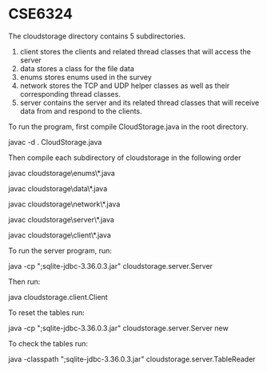 # CSE6324
The cloudstorage directory contains 5 subdirectories.

1) client stores the clients and related thread classes that will access the server
2) data stores a class for the file data
3) enums stores enums used in the survey
4) network stores the TCP and UDP helper classes as well as their corresponding thread classes.
5) server contains the server and its related thread classes that will receive data from and respond to the clients.

To run the program, first compile CloudStorage.java in the root directory.

javac -d . CloudStorage.java

Then compile each subdirectory of cloudstorage in the following order

javac cloudstorage\enums\\*.java

javac cloudstorage\data\\*.java

javac cloudstorage\network\\*.java

javac cloudstorage\server\\*.java

javac cloudstorage\client\\*.java

To run the server program, run: 

java -cp ";sqlite-jdbc-3.36.0.3.jar" cloudstorage.server.Server

Then run:

java cloudstorage.client.Client

To reset the tables run:

java -cp ";sqlite-jdbc-3.36.0.3.jar" cloudstorage.server.Server new


To check the tables run:

java -classpath ";sqlite-jdbc-3.36.0.3.jar" cloudstorage.server.TableReader
